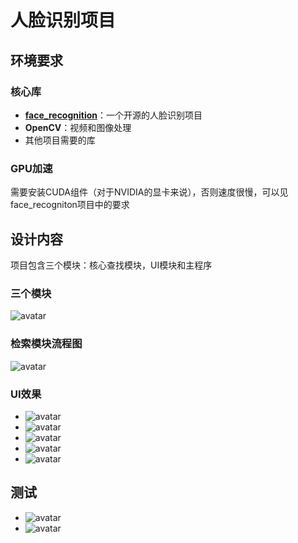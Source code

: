 # 人脸识别项目


## 环境要求
### 核心库
- [**face_recognition**](https://github.com/ageitgey/face_recognition)：一个开源的人脸识别项目
- **OpenCV**：视频和图像处理
- 其他项目需要的库

### GPU加速
需要安装CUDA组件（对于NVIDIA的显卡来说），否则速度很慢，可以见face_recogniton项目中的要求

## 设计内容
项目包含三个模块：核心查找模块，UI模块和主程序
### 三个模块
![avatar](https://github.com/mingcaixiao/faceRecog/blob/master/ref/12.png "模块结构")
### 检索模块流程图
![avatar](https://github.com/mingcaixiao/faceRecog/blob/master/ref/1.png "检索模块流程图")
### UI效果
- ![avatar](https://github.com/mingcaixiao/faceRecog/blob/master/ref/2.png "总体效果")
- ![avatar](https://github.com/mingcaixiao/faceRecog/blob/master/ref/3.png "视频和图像预览")
- ![avatar](https://github.com/mingcaixiao/faceRecog/blob/master/ref/4.png "日志")
- ![avatar](https://github.com/mingcaixiao/faceRecog/blob/master/ref/5.png "结果信息")
- ![avatar](https://github.com/mingcaixiao/faceRecog/blob/master/ref/6.png "结果")
## 测试
- ![avatar](https://github.com/mingcaixiao/faceRecog/blob/master/ref/1.gif "测试")
- ![avatar](https://github.com/mingcaixiao/faceRecog/blob/master/ref/7.png "测试")

